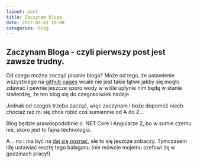 ```yaml
---
layout: post
title: Zaczynam bloga
date: 2017-02-01 10:00
categories: blog
---
```


## Zaczynam Bloga - czyli pierwszy post jest zawsze trudny.

Od czego można zacząć pisanie bloga?
Może od tego, że ustawienie wszystkiego na [github pages](http://pages.github.io) wcale nie jest takie łątwe jakby się mogło zdawać i pewnie jeszcze sporo wody w wiśle upłynie nim będę w stanie stwierdzę, że ten blog się do czegokolwiek nadaje.

Jednak od czegoś trzeba zacząć, więc zaczynam i boże dopomóż niech chociaż raz mi się chce robić coś sumiennie od A do Z...

Blog będzie prawdopodobnie o .NET Core i Angularze 2, bo w sumie czemu nie, skoro jest to fajna technologia.

A... no i ma być na [daj się poznać](http://devstyle.pl/daj-sie-poznac/), ale to się jeszcze zobaczy.
Tymczasem idę ustawiać resztę tego bałaganu (nie mówcie mojemu szefowi żę w godzinach pracy!)